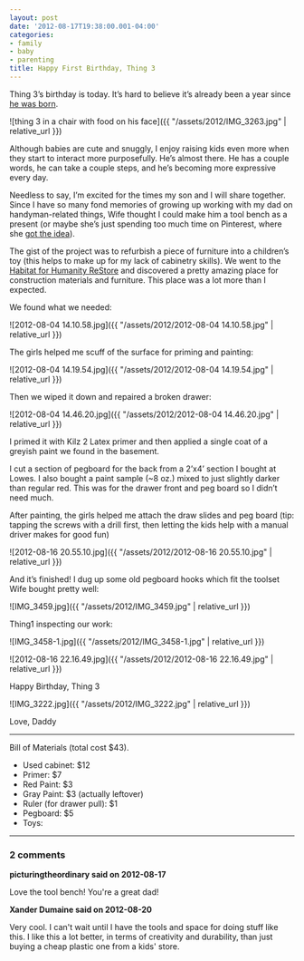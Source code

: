 ```yaml
---
layout: post
date: '2012-08-17T19:38:00.001-04:00'
categories:
- family
- baby
- parenting
title: Happy First Birthday, Thing 3
---
```


Thing 3’s birthday is today. It’s hard to believe it’s already been a year since [he was born](../../2011/08/birth-story-thing-3.html).

![thing 3 in a chair with food on his face]({{ "/assets/2012/IMG_3263.jpg" | relative_url }})

Although babies are cute and snuggly, I enjoy raising kids even more when they start to interact more purposefully. He’s almost there. He has a couple words, he can take a couple steps, and he’s becoming more expressive every day.

Needless to say, I’m excited for the times my son and I will share together. Since I have so many fond memories of growing up working with my dad on handyman-related things, Wife thought I could make him a tool bench as a present (or maybe she’s just spending too much time on Pinterest, where she [got the idea](http://pinterest.com/pin/184577284698686013/)).

The gist of the project was to refurbish a piece of furniture into a children’s toy (this helps to make up for my lack of cabinetry skills). We went to the [Habitat for Humanity ReStore](http://www.habitat.org/restores/default.aspx) and discovered a pretty amazing place for construction materials and furniture. This place was a lot more than I expected.

We found what we needed:

![2012-08-04 14.10.58.jpg]({{ "/assets/2012/2012-08-04 14.10.58.jpg" | relative_url }})

The girls helped me scuff of the surface for priming and painting:  

![2012-08-04 14.19.54.jpg]({{ "/assets/2012/2012-08-04 14.19.54.jpg" | relative_url }})  

Then we wiped it down and repaired a broken drawer:

![2012-08-04 14.46.20.jpg]({{ "/assets/2012/2012-08-04 14.46.20.jpg" | relative_url }})

I primed it with Kilz 2 Latex primer and then applied a single coat of a greyish paint we found in the basement.

I cut a section of pegboard for the back from a 2’x4’ section I bought at Lowes. I also bought a paint sample (~8 oz.) mixed to just slightly darker than regular red. This was for the drawer front and peg board so I didn’t need much.

After painting, the girls helped me attach the draw slides and peg board (tip: tapping the screws with a drill first, then letting the kids help with a manual driver makes for good fun)

![2012-08-16 20.55.10.jpg]({{ "/assets/2012/2012-08-16 20.55.10.jpg" | relative_url }})

And it’s finished! I dug up some old pegboard hooks which fit the toolset Wife bought pretty well:

![IMG_3459.jpg]({{ "/assets/2012/IMG_3459.jpg" | relative_url }})

Thing1 inspecting our work:

![IMG_3458-1.jpg]({{ "/assets/2012/IMG_3458-1.jpg" | relative_url }})

![2012-08-16 22.16.49.jpg]({{ "/assets/2012/2012-08-16 22.16.49.jpg" | relative_url }})

Happy Birthday, Thing 3

![IMG_3222.jpg]({{ "/assets/2012/IMG_3222.jpg" | relative_url }})    

Love, Daddy  

***

Bill of Materials (total cost $43).

* Used cabinet: $12
* Primer: $7
* Red Paint: $3
* Gray Paint: $3 (actually leftover)
* Ruler (for drawer pull): $1
* Pegboard: $5
* Toys:

---

### 2 comments

**picturingtheordinary said on 2012-08-17**

Love the tool bench! You're a great dad!

**Xander Dumaine said on 2012-08-20**

Very cool. I can't wait until I have the tools and space for doing stuff like this. I like this a lot better, in terms of creativity and durability, than just buying a cheap plastic one from a kids' store.

